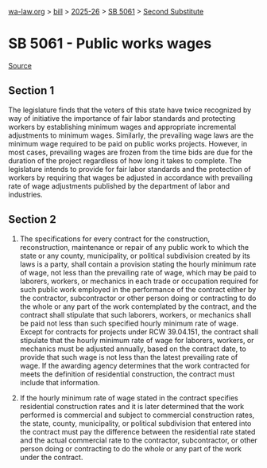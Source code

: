 [wa-law.org](/) > [bill](/bill/) > [2025-26](/bill/2025-26/) > [SB 5061](/bill/2025-26/sb/5061/) > [Second Substitute](/bill/2025-26/sb/5061/S2/)

# SB 5061 - Public works wages

[Source](http://lawfilesext.leg.wa.gov/biennium/2025-26/Pdf/Bills/Senate%20Bills/5061-S2.pdf)

## Section 1
The legislature finds that the voters of this state have twice recognized by way of initiative the importance of fair labor standards and protecting workers by establishing minimum wages and appropriate incremental adjustments to minimum wages. Similarly, the prevailing wage laws are the minimum wage required to be paid on public works projects. However, in most cases, prevailing wages are frozen from the time bids are due for the duration of the project regardless of how long it takes to complete. The legislature intends to provide for fair labor standards and the protection of workers by requiring that wages be adjusted in accordance with prevailing rate of wage adjustments published by the department of labor and industries.

## Section 2
1. The specifications for every contract for the construction, reconstruction, maintenance or repair of any public work to which the state or any county, municipality, or political subdivision created by its laws is a party, shall contain a provision stating the hourly minimum rate of wage, not less than the prevailing rate of wage, which may be paid to laborers, workers, or mechanics in each trade or occupation required for such public work employed in the performance of the contract either by the contractor, subcontractor or other person doing or contracting to do the whole or any part of the work contemplated by the contract, and the contract shall stipulate that such laborers, workers, or mechanics shall be paid not less than such specified hourly minimum rate of wage. Except for contracts for projects under RCW 39.04.151, the contract shall stipulate that the hourly minimum rate of wage for laborers, workers, or mechanics must be adjusted annually, based on the contract date, to provide that such wage is not less than the latest prevailing rate of wage. If the awarding agency determines that the work contracted for meets the definition of residential construction, the contract must include that information.

2. If the hourly minimum rate of wage stated in the contract specifies residential construction rates and it is later determined that the work performed is commercial and subject to commercial construction rates, the state, county, municipality, or political subdivision that entered into the contract must pay the difference between the residential rate stated and the actual commercial rate to the contractor, subcontractor, or other person doing or contracting to do the whole or any part of the work under the contract.
